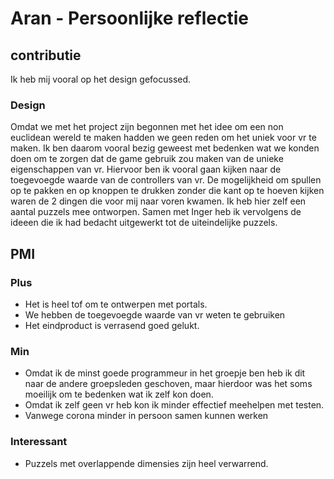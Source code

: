 # Aran - Persoonlijke reflectie

## contributie
Ik heb mij vooral op het design gefocussed.

### Design
Omdat we met het project zijn begonnen met het idee om een non euclidean wereld te maken hadden we geen reden om het uniek voor vr te maken. Ik ben daarom vooral bezig geweest met bedenken wat we konden doen om te zorgen dat de game gebruik zou maken van de unieke eigenschappen van vr. Hiervoor ben ik vooral gaan kijken naar de toegevoegde waarde van de controllers van vr. De mogelijkheid om spullen op te pakken en op knoppen te drukken zonder die kant op te hoeven kijken waren de 2 dingen die voor mij naar voren kwamen. Ik heb hier zelf een aantal puzzels mee ontworpen. Samen met Inger heb ik vervolgens de ideeen die ik had bedacht uitgewerkt tot de uiteindelijke puzzels.

## PMI
### Plus
- Het is heel tof om te ontwerpen met portals.
- We hebben de toegevoegde waarde van vr weten te gebruiken
- Het eindproduct is verrasend goed gelukt.

### Min
- Omdat ik de minst goede programmeur in het groepje ben heb ik dit naar de andere groepsleden geschoven, maar hierdoor was het soms moeilijk om te bedenken wat ik zelf kon doen.
- Omdat ik zelf geen vr heb kon ik minder effectief meehelpen met testen.
- Vanwege corona minder in persoon samen kunnen werken

### Interessant
- Puzzels met overlappende dimensies zijn heel verwarrend.
